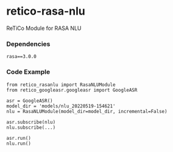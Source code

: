 # retico-rasa-nlu
ReTiCo Module for RASA NLU

### Dependencies

`rasa==3.0.0`

### Code Example

```
from retico_rasanlu import RasaNLUModule
from retico_googleasr.googleasr import GoogleASR

asr = GoogleASR()
model_dir = 'models/nlu_20220519-154621'
nlu = RasaNLUModule(model_dir=model_dir, incremental=False)

asr.subscribe(nlu)
nlu.subscribe(...)

asr.run()
nlu.run()
```
